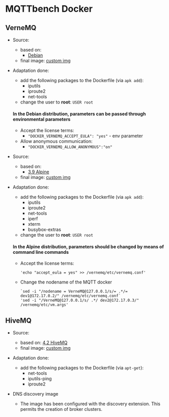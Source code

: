 # MQTTbench Docker

## VerneMQ
- Source: 
  + based on: 
    - [Debian](https://github.com/vernemq/docker-vernemq/blob/master/Dockerfile)
  + final image: [custom img]()

- Adaptation done:
  + add the following packages to the Dockerfile (via `apk add`):
    - iputils
    - iproute2
    - net-tools
  + change the user to **root**: `USER root`
  #### In the Debian distribution, parameters can be passed through environmental parameters 
  + Accept the license terms: 
    - `"DOCKER_VERNEMQ_ACCEPT_EULA": "yes"` -  env parameter
  + Allow anonymous communication: 
    - `"DOCKER_VERNEMQ_ALLOW_ANONYMOUS":"on"`
  
- Source: 
  + based on: 
    - [3.9 Alpine](https://github.com/vernemq/docker-vernemq/blob/master/Dockerfile.alpine)
  + final image: [custom img]()

- Adaptation done:
  + add the following packages to the Dockerfile (via `apk add`):
    - iputils
    - iproute2
    - net-tools
    - iperf
    - xterm
    - busybox-extras
  + change the user to **root**: `USER root`
  #### In the Alpine distribution, parameters should be changed by means of command line commands
  + Accept the license terms:
        
        'echo "accept_eula = yes" >> /vernemq/etc/vernemq.conf'
  
  + Change the nodename of the MQTT docker 
  
        `sed -i "/nodename = VerneMQ@127.0.0.1/s/= .*/= dev1@172.17.0.2/" /vernemq/etc/vernemq.conf`
        'sed -i "/VerneMQ@127.0.0.1/s/ .*/ dev2@172.17.0.3/" /vernemq/etc/vm.args'

  
  
  

## HiveMQ
- Source: 
  + based on: [4.2 HiveMQ](https://github.com/hivemq/hivemq4-docker-images/tree/master/hivemq4/dns-image/Dockerfile)  
  + final image: [custom img]()

- Adaptation done:
  + add the following packages to the Dockerfile (via `apt-get`):
    - net-tools
    - iputils-ping
    - iproute2

- DNS discovery image
  + The image has been configured with the discovery extension. 
  This permits the creation of broker clusters.

